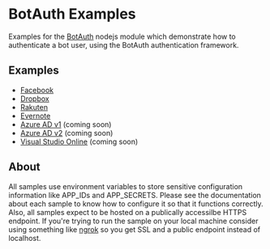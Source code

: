 # BotAuth Examples

Examples for the [BotAuth](https://github.com/mattdot/botauth) nodejs module which demonstrate how to authenticate a bot user, using the BotAuth authentication framework.  

## Examples
* [Facebook](https://github.com/mattdot/botauth/tree/master/examples/facebook)
* [Dropbox](https://github.com/mattdot/botauth/tree/master/examples/dropbox)
* [Rakuten](https://github.com/mattdot/botauth/tree/master/examples/rakuten)
* [Evernote](https://github.com/mattdot/botauth/tree/master/examples/evernote)
* [Azure AD v1](https://github.com/mattdot/botauth/tree/master/examples/aadv1) (coming soon)
* [Azure AD v2](https://github.com/mattdot/botauth/tree/master/examples/aadv2) (coming soon)
* [Visual Studio Online](https://github.com/mattdot/botauth/tree/master/examples/vso) (coming soon)

## About
All samples use environment variables to store sensitive configuration information like APP_IDs and APP_SECRETS.  Please see the documentation about each sample to know how to configure it so that it functions correctly.  Also, all samples expect to be hosted on a publically accessilbe HTTPS endpoint. If you're trying to run the sample on your local machine consider using something like [ngrok](https://ngrok.io) so you get SSL and a public endpoint instead of localhost.
